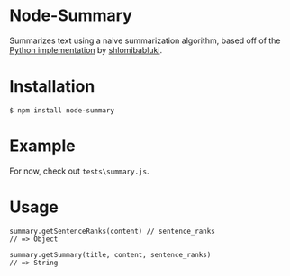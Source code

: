 # Node-Summary
Summarizes text using a naive summarization algorithm, based off of the [Python implementation](https://gist.github.com/shlomibabluki/5473521) by [shlomibabluki](http://www.github.com/shlomibabluki).

# Installation
    $ npm install node-summary

# Example

For now, check out `tests\summary.js`.

# Usage

    summary.getSentenceRanks(content) // sentence_ranks
    // => Object

    summary.getSummary(title, content, sentence_ranks)
    // => String
